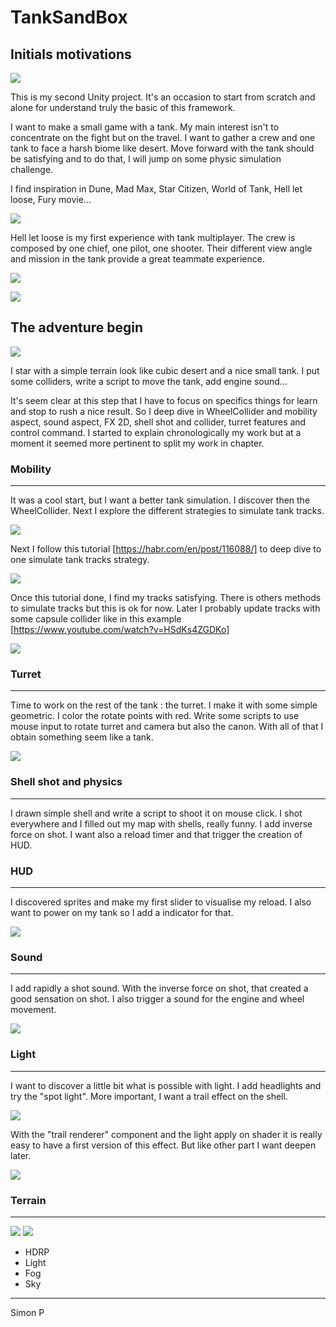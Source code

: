# TankSandBox

## Initials motivations

![](https://github.com/haagor/TankSandBox/blob/master/img/comboIMG1.PNG)

This is my second Unity project. It's an occasion to start from scratch and alone for understand truly the basic of this framework. 

I want to make a small game with a tank. My main interest isn't to concentrate on the fight but on the travel. I want to gather a crew and one tank to face a harsh biome like desert. Move forward with the tank should be satisfying and to do that, I will jump on some physic simulation challenge.

I find inspiration in Dune, Mad Max, Star Citizen, World of Tank, Hell let loose, Fury movie...

![](https://github.com/haagor/TankSandBox/blob/master/img/comboIMG2.PNG)

Hell let loose is my first experience with tank multiplayer. The crew is  composed by one chief, one pilot, one shooter. Their different view angle and mission in the tank provide a great teammate experience.

![](https://github.com/haagor/TankSandBox/blob/master/img/comboPiloteView.PNG)

![](https://github.com/haagor/TankSandBox/blob/master/img/comboShooterView.PNG)

## The adventure begin

![](https://github.com/haagor/TankSandBox/blob/master/img/CaptureMoveCollider1.PNG)

I star with a simple terrain look like cubic desert and a nice small tank. I put some colliders, write a script to move the tank, add engine sound...

It's seem clear at this step that I have to focus on specifics things for learn and stop to rush a nice result. So I deep dive in WheelCollider and mobility aspect, sound aspect, FX 2D, shell shot and collider, turret features and control command. I started to explain chronologically my work but at a moment it seemed more pertinent to split my work in chapter.

### Mobility

---

It was a cool start, but I want a better tank simulation. I discover then the WheelCollider. Next I explore the different strategies to simulate tank tracks.

![](https://github.com/haagor/TankSandBox/blob/master/img/CaptureWheelCollider2.PNG)

Next I follow this tutorial [https://habr.com/en/post/116088/] to deep dive to one simulate tank tracks strategy.

![](https://github.com/haagor/TankSandBox/blob/master/img/CaptureTrack1.PNG)

Once this tutorial done, I find my tracks satisfying. There is others methods to simulate tracks but this is ok for now. Later I probably update tracks with some capsule collider like in this example [https://www.youtube.com/watch?v=HSdKs4ZGDKo]

![](https://github.com/haagor/TankSandBox/blob/master/img/capsuleCollider1.PNG)

### Turret

---

Time to work on the rest of the tank : the turret. I make it with some simple geometric. I color the rotate points with red. Write some scripts to use mouse input to rotate turret and camera but also the canon. With all of that I obtain something seem like a tank.

![](https://github.com/haagor/TankSandBox/blob/master/img/turret1.PNG)

### Shell shot and physics

---

I drawn simple shell and write a script to shoot it on mouse click. I shot everywhere and I filled out my map with shells, really funny. I add inverse force on shot. I want also a reload timer and that trigger the creation of HUD.

### HUD

---

I discovered sprites and make my first slider to visualise my reload. I also want to power on my tank  so I add a indicator for that.

![](https://github.com/haagor/TankSandBox/blob/master/img/hud1.PNG)

### Sound

---

I add rapidly a shot sound. With the inverse force on shot, that created a good sensation on shot. I also trigger a sound for the engine and wheel movement.

![](https://github.com/haagor/TankSandBox/blob/master/img/tank1.PNG)

### Light

---

I want to discover a little bit what is possible with light. I add headlights and try the "spot light". More important, I want a trail effect on the shell.

![](https://github.com/haagor/TankSandBox/blob/master/img/shellTrail1.PNG)

With the "trail renderer" component and the light apply on shader it is really easy to have a first version of this effect. But like other part I want deepen later.

![](https://github.com/haagor/TankSandBox/blob/master/img/fusionShell1.PNG)

### Terrain

---

![](https://github.com/haagor/TankSandBox/blob/master/img/redSand1.PNG)
![](https://github.com/haagor/TankSandBox/blob/master/img/redSand2.PNG)

- HDRP
- Light
- Fog
- Sky


---

Simon P

